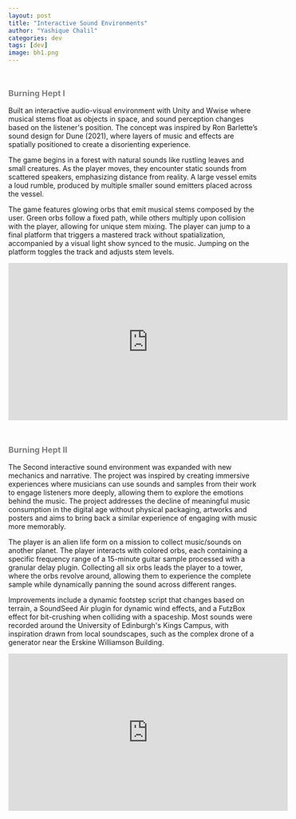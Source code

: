 ```yaml
---
layout: post
title: "Interactive Sound Environments"
author: "Yashique Chalil"
categories: dev
tags: [dev]
image: bh1.png
---
```


<h3 style="color: gray; padding-top:5%;">Burning Hept I</h3>

Built an interactive audio-visual environment with Unity and Wwise where musical stems float as objects in space, and sound perception changes based on the listener's position. The concept was inspired by Ron Barlette’s sound design for Dune (2021), where layers of music and effects are spatially positioned to create a disorienting experience.

The game begins in a forest with natural sounds like rustling leaves and small creatures. As the player moves, they encounter static sounds from scattered speakers, emphasizing distance from reality. A large vessel emits a loud rumble, produced by multiple smaller sound emitters placed across the vessel.

The game features glowing orbs that emit musical stems composed by the user. Green orbs follow a fixed path, while others multiply upon collision with the player, allowing for unique stem mixing. The player can jump to a final platform that triggers a mastered track without spatialization, accompanied by a visual light show synced to the music. Jumping on the platform toggles the track and adjusts stem levels.

<iframe width="560" height="315" src="https://www.youtube.com/embed/4aB6F6180V0?si=oKZVV2LqW1mnwdfY" title="YouTube video player" frameborder="0" allow="accelerometer; autoplay; clipboard-write; encrypted-media; gyroscope; picture-in-picture; web-share" referrerpolicy="strict-origin-when-cross-origin" allowfullscreen></iframe>

<h3 style="color: gray; padding-top:5%;">Burning Hept II</h3>

The Second interactive sound environment was expanded with new mechanics and narrative. The project was inspired by creating immersive experiences where musicians can use sounds and samples from their work to engage listeners more deeply, allowing them to explore the emotions behind the music. The project addresses the decline of meaningful music consumption in the digital age without physical packaging, artworks and posters and aims to bring back a similar experience of engaging with music more memorably.

The player is an alien life form on a mission to collect music/sounds on another planet. The player interacts with colored orbs, each containing a specific frequency range of a 15-minute guitar sample processed with a granular delay plugin. Collecting all six orbs leads the player to a tower, where the orbs revolve around, allowing them to experience the complete sample while dynamically panning the sound across different ranges.

Improvements include a dynamic footstep script that changes based on terrain, a SoundSeed Air plugin for dynamic wind effects, and a FutzBox effect for bit-crushing when colliding with a spaceship. Most sounds were recorded around the University of Edinburgh's Kings Campus, with inspiration drawn from local soundscapes, such as the complex drone of a generator near the Erskine Williamson Building.

<iframe width="560" height="315" src="https://www.youtube.com/embed/5Lqt5F24EJk?si=D51GrisXk27RNOgr" title="YouTube video player" frameborder="0" allow="accelerometer; autoplay; clipboard-write; encrypted-media; gyroscope; picture-in-picture; web-share" referrerpolicy="strict-origin-when-cross-origin" allowfullscreen></iframe>

